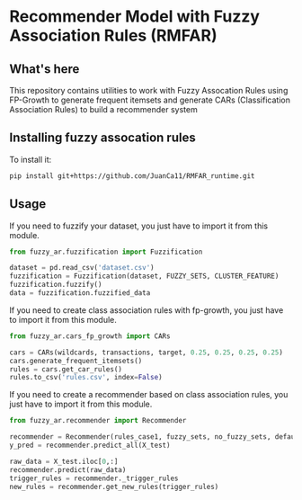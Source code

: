 # Recommender Model with Fuzzy Association Rules (RMFAR)

## What's here

This repository contains utilities to work with Fuzzy Assocation Rules using FP-Growth to generate frequent itemsets and generate CARs (Classification Association Rules) to build a recommender system

## Installing fuzzy assocation rules 

To install it:

```bash
pip install git+https://github.com/JuanCa11/RMFAR_runtime.git
```

## Usage

If you need to fuzzify your dataset, you just have to import it from this module.

```python
from fuzzy_ar.fuzzification import Fuzzification

dataset = pd.read_csv('dataset.csv')
fuzzification = Fuzzification(dataset, FUZZY_SETS, CLUSTER_FEATURE)
fuzzification.fuzzify()
data = fuzzification.fuzzified_data
```

If you need to create class association rules with fp-growth, you just have to import it from this module.

```python
from fuzzy_ar.cars_fp_growth import CARs

cars = CARs(wildcards, transactions, target, 0.25, 0.25, 0.25, 0.25)
cars.generate_frequent_itemsets()
rules = cars.get_car_rules()
rules.to_csv('rules.csv', index=False)

```

If you need to create a recommender based on class association rules, you just have to import it from this module.

```python
from fuzzy_ar.recommender import Recommender

recommender = Recommender(rules_case1, fuzzy_sets, no_fuzzy_sets, default_class)
y_pred = recommender.predict_all(X_test)

raw_data = X_test.iloc[0,:]
recommender.predict(raw_data)
trigger_rules = recommender._trigger_rules
new_rules = recommender.get_new_rules(trigger_rules)
```
